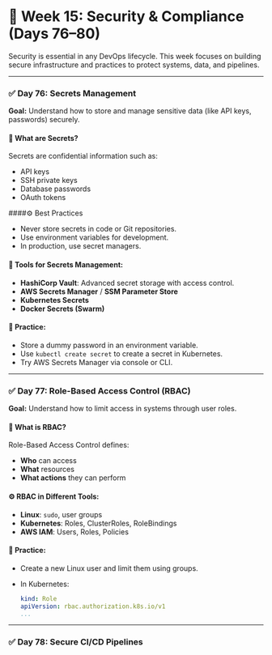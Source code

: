 # 🚨 **Week 15: Security & Compliance (Days 76–80)**

Security is essential in any DevOps lifecycle. This week focuses on building secure infrastructure and practices to protect systems, data, and pipelines.

---

### ✅ **Day 76: Secrets Management**

**Goal:** Understand how to store and manage sensitive data (like API keys, passwords) securely.

#### 🔐 What are Secrets?

Secrets are confidential information such as:

* API keys
* SSH private keys
* Database passwords
* OAuth tokens

####⚙️ Best Practices

* Never store secrets in code or Git repositories.
* Use environment variables for development.
* In production, use secret managers.

#### 🔧 Tools for Secrets Management:

* **HashiCorp Vault**: Advanced secret storage with access control.
* **AWS Secrets Manager** / **SSM Parameter Store**
* **Kubernetes Secrets**
* **Docker Secrets (Swarm)**

#### 🧪 Practice:

* Store a dummy password in an environment variable.
* Use `kubectl create secret` to create a secret in Kubernetes.
* Try AWS Secrets Manager via console or CLI.

---

### ✅ **Day 77: Role-Based Access Control (RBAC)**

**Goal:** Understand how to limit access in systems through user roles.

#### 🧩 What is RBAC?

Role-Based Access Control defines:

* **Who** can access
* **What** resources
* **What actions** they can perform

#### ⚙️ RBAC in Different Tools:

* **Linux**: `sudo`, user groups
* **Kubernetes**: Roles, ClusterRoles, RoleBindings
* **AWS IAM**: Users, Roles, Policies

#### 🧪 Practice:

* Create a new Linux user and limit them using groups.
* In Kubernetes:

  ```yaml
  kind: Role
  apiVersion: rbac.authorization.k8s.io/v1
  ...
  ```

---

### ✅ **Day 78: Secure CI/CD Pipelines**

